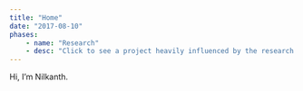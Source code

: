```yaml
---
title: "Home"
date: "2017-08-10"
phases:
    - name: "Research"
    - desc: "Click to see a project heavily influenced by the research phase of my process."
---
```


Hi, I&#8217;m Nilkanth.
